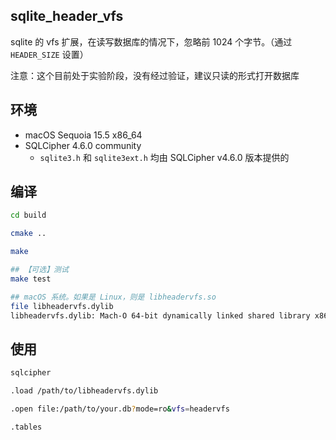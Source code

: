## sqlite_header_vfs

sqlite 的 vfs 扩展，在读写数据库的情况下，忽略前 1024 个字节。（通过 `HEADER_SIZE` 设置）

注意：这个目前处于实验阶段，没有经过验证，建议只读的形式打开数据库

## 环境

* macOS Sequoia 15.5 x86_64
* SQLCipher 4.6.0 community
  * `sqlite3.h` 和 `sqlite3ext.h` 均由 SQLCipher v4.6.0 版本提供的

## 编译

```bash
cd build

cmake ..

make

## 【可选】测试
make test

## macOS 系统。如果是 Linux，则是 libheadervfs.so
file libheadervfs.dylib
libheadervfs.dylib: Mach-O 64-bit dynamically linked shared library x86_64
```

## 使用

```bash
sqlcipher

.load /path/to/libheadervfs.dylib

.open file:/path/to/your.db?mode=ro&vfs=headervfs

.tables
```